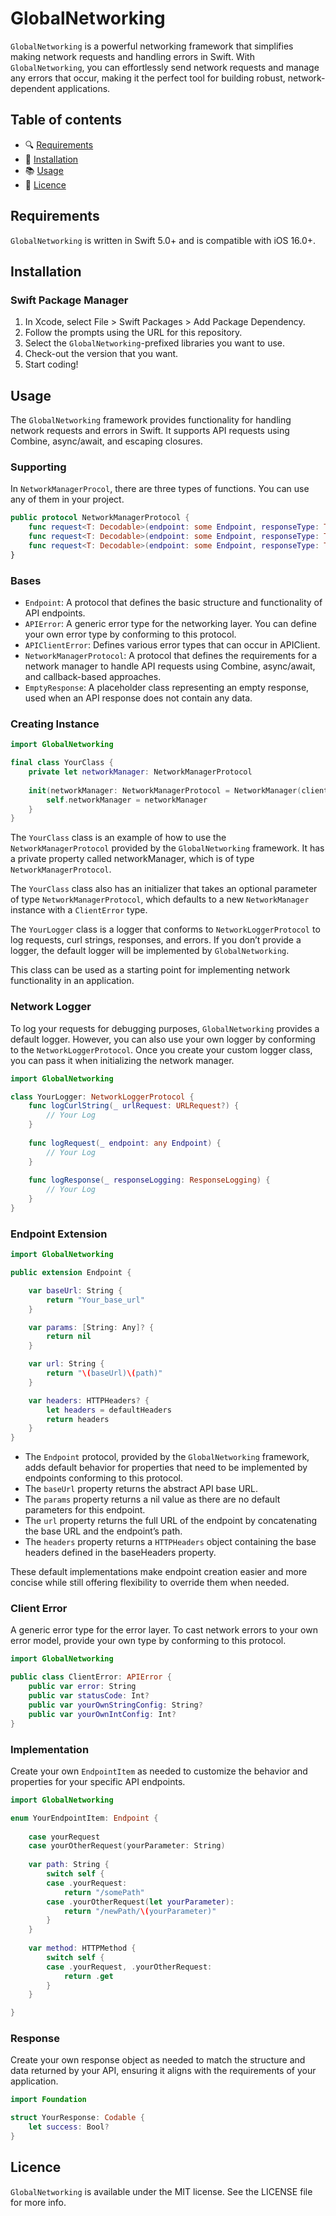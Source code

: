 # GlobalNetworking

`GlobalNetworking` is a powerful networking framework that simplifies making network requests and handling errors in Swift. With `GlobalNetworking`, you can effortlessly send network requests and manage any errors that occur, making it the perfect tool for building robust, network-dependent applications.

## Table of contents
- :mag: [Requirements](#requirements)
- :rocket: [Installation](#installation)
- :books: [Usage](#usage)
- :key: [Licence](#licence)

## Requirements

`GlobalNetworking` is written in Swift 5.0+ and is compatible with iOS 16.0+.

## Installation
### Swift Package Manager

1. In Xcode, select File > Swift Packages > Add Package Dependency.
1. Follow the prompts using the URL for this repository.
1. Select the `GlobalNetworking`-prefixed libraries you want to use.
1. Check-out the version that you want.
1. Start coding!

## Usage

The `GlobalNetworking` framework provides functionality for handling network requests and errors in Swift. It supports API requests using Combine, async/await, and escaping closures.

### Supporting

In `NetworkManagerProcol`, there are three types of functions. You can use any of them in your project.

```swift
public protocol NetworkManagerProtocol {
    func request<T: Decodable>(endpoint: some Endpoint, responseType: T.Type) -> AnyPublisher<T, APIClientError>
    func request<T: Decodable>(endpoint: some Endpoint, responseType: T.Type) async throws -> T
    func request<T: Decodable>(endpoint: some Endpoint, responseType: T.Type, completion: @escaping NetworkHandler<T>)
}
```

### Bases

- `Endpoint`: A protocol that defines the basic structure and functionality of API endpoints.
- `APIError`: A generic error type for the networking layer. You can define your own error type by conforming to this protocol.
- `APIClientError`: Defines various error types that can occur in APIClient.
- `NetworkManagerProtocol`: A protocol that defines the requirements for a network manager to handle API requests using Combine, async/await, and callback-based approaches.
- `EmptyResponse`: A placeholder class representing an empty response, used when an API response does not contain any data.

### Creating Instance

```swift
import GlobalNetworking

final class YourClass {
    private let networkManager: NetworkManagerProtocol
    
    init(networkManager: NetworkManagerProtocol = NetworkManager(clientErrorType: ClientError.self,logger: YourLogger()) ) {
        self.networkManager = networkManager
    }
}

```
The `YourClass` class is an example of how to use the `NetworkManagerProtocol` provided by the `GlobalNetworking` framework. It has a private property called networkManager, which is of type `NetworkManagerProtocol`.

The `YourClass` class also has an initializer that takes an optional parameter of type `NetworkManagerProtocol`, which defaults to a new `NetworkManager` instance with a `ClientError` type.

The `YourLogger` class is a logger that conforms to `NetworkLoggerProtocol` to log requests, curl strings, responses, and errors. If you don’t provide a logger, the default logger will be implemented by `GlobalNetworking`.

This class can be used as a starting point for implementing network functionality in an application.

### Network Logger

To log your requests for debugging purposes, `GlobalNetworking` provides a default logger. However, you can also use your own logger by conforming to the `NetworkLoggerProtocol`. Once you create your custom logger class, you can pass it when initializing the network manager.

```swift
import GlobalNetworking

class YourLogger: NetworkLoggerProtocol {
    func logCurlString(_ urlRequest: URLRequest?) {
        // Your Log
    }
    
    func logRequest(_ endpoint: any Endpoint) {
        // Your Log
    }
    
    func logResponse(_ responseLogging: ResponseLogging) {
        // Your Log
    }
}

```

### Endpoint Extension

```swift
import GlobalNetworking

public extension Endpoint {

    var baseUrl: String {
        return "Your_base_url"
    }

    var params: [String: Any]? {
        return nil
    }

    var url: String {
        return "\(baseUrl)\(path)"
    }

    var headers: HTTPHeaders? {
        let headers = defaultHeaders
        return headers
    }
}

```
- The `Endpoint` protocol, provided by the `GlobalNetworking` framework, adds default behavior for properties that need to be implemented by endpoints conforming to this protocol.
- The `baseUrl` property returns the abstract API base URL.
- The `params` property returns a nil value as there are no default parameters for this endpoint.
- The `url` property returns the full URL of the endpoint by concatenating the base URL and the endpoint’s path.
- The `headers` property returns a `HTTPHeaders` object containing the base headers defined in the baseHeaders property.

These default implementations make endpoint creation easier and more concise while still offering flexibility to override them when needed.

### Client Error

A generic error type for the error layer. To cast network errors to your own error model, provide your own type by conforming to this protocol.

```swift
import GlobalNetworking

public class ClientError: APIError {
    public var error: String
    public var statusCode: Int?
    public var yourOwnStringConfig: String?
    public var yourOwnIntConfig: Int?
}

```
### Implementation

Create your own `EndpointItem` as needed to customize the behavior and properties for your specific API endpoints.

```swift
import GlobalNetworking

enum YourEndpointItem: Endpoint {
    
    case yourRequest
    case yourOtherRequest(yourParameter: String)
    
    var path: String {
        switch self {
        case .yourRequest:
            return "/somePath"
        case .yourOtherRequest(let yourParameter):
            return "/newPath/\(yourParameter)"
        }
    }
    
    var method: HTTPMethod {
        switch self {
        case .yourRequest, .yourOtherRequest:
            return .get
        }
    }

}

```

### Response 

Create your own response object as needed to match the structure and data returned by your API, ensuring it aligns with the requirements of your application.

```swift
import Foundation

struct YourResponse: Codable {
    let success: Bool?
}

```
## Licence

`GlobalNetworking` is available under the MIT license. See the LICENSE file for more info.






